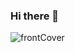 ### Hi there 👋

<!--![drzola](https://user-images.githubusercontent.com/16437905/159061780-6a2c3bec-d52a-4a7d-91d8-46cd94a3f99f.jpg) -->

![frontCover](https://user-images.githubusercontent.com/16437905/159061836-1766f481-435b-4206-b8f5-990198ce0e6b.jpg)



<!--
**sushilsridhar/sushilsridhar** is a ✨ _special_ ✨ repository because its `README.md` (this file) appears on your GitHub profile.

Here are some ideas to get you started:

- 🔭 I’m currently working on ...
- 🌱 I’m currently learning ...
- 👯 I’m looking to collaborate on ...
- 🤔 I’m looking for help with ...
- 💬 Ask me about ...
- 📫 How to reach me: ...
- 😄 Pronouns: ...
- ⚡ Fun fact: ...
-->

